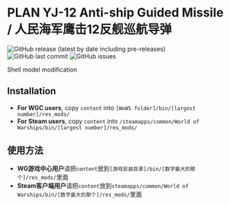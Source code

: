 ﻿# PLAN YJ-12 Anti-ship Guided Missile / 人民海军鹰击12反舰巡航导弹

![GitHub release (latest by date including pre-releases)](https://img.shields.io/github/v/release/SEA-group/DanColle-YJ12?include_prereleases)
![GitHub last commit](https://img.shields.io/github/last-commit/SEA-group/DanColle-YJ12)
![GitHub issues](https://img.shields.io/github/issues-raw/SEA-group/DanColle-YJ12)

Shell model modification

## Installation
* **For WGC users**, copy `content` into `[WoWS folder]/bin/[largest number]/res_mods/`
* **For Steam users**, copy `content` into `/steamapps/common/World of Warships/bin/[largest number]/res_mods/`

## 使用方法
* **WG游戏中心用户**请把`content`放到`[游戏安装目录]/bin/[数字最大的那个]/res_mods/`里面
* **Steam客户端用户**请把`content`放到`steamapps/common/World of Warships/bin/[数字最大的那个]/res_mods/`里面